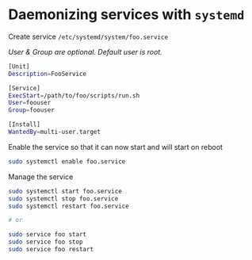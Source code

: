 # Daemonizing services with `systemd`

Create service `/etc/systemd/system/foo.service`

_User & Group are optional. Default user is root._

```bash
[Unit]
Description=FooService

[Service]
ExecStart=/path/to/foo/scripts/run.sh
User=foouser
Group=foouser

[Install]
WantedBy=multi-user.target
```

Enable the service so that it can now start and will start on reboot

```bash
sudo systemctl enable foo.service
```

Manage the service

```bash
sudo systemctl start foo.service
sudo systemctl stop foo.service
sudo systemctl restart foo.service

# or

sudo service foo start
sudo service foo stop
sudo service foo restart
```
